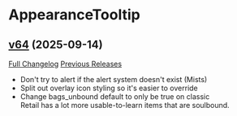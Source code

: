 # AppearanceTooltip

## [v64](https://github.com/kemayo/wow-appearancetooltip/tree/v64) (2025-09-14)
[Full Changelog](https://github.com/kemayo/wow-appearancetooltip/compare/v63...v64) [Previous Releases](https://github.com/kemayo/wow-appearancetooltip/releases)

- Don't try to alert if the alert system doesn't exist (Mists)  
- Split out overlay icon styling so it's easier to override  
- Change bags\_unbound default to only be true on classic  
    Retail has a lot more usable-to-learn items that are soulbound.  
